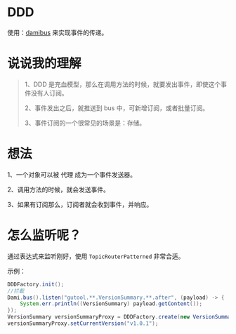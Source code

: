 # DDD
使用：[damibus](https://github.com/noear/damibus) 来实现事件的传递。

# 说说我的理解

> 1、DDD 是充血模型，那么在调用方法的时候，就要发出事件，即使这个事件没有人订阅。
> 
> 2、事件发出之后，就推送到 bus 中，可新增订阅，或者批量订阅。
> 
> 3、事件订阅的一个很常见的场景是：存储。


# 想法
1、一个对象可以被 代理 成为一个事件发送器。

2、调用方法的时候，就会发送事件。

3、如果有订阅那么，订阅者就会收到事件，并响应。

# 怎么监听呢？
通过表达式来监听刚好，使用 `TopicRouterPatterned` 非常合适。

示例：
```java
DDDFactory.init();
//拦截
Dami.bus().listen("gutool.**.VersionSummary.**.after", (payload) -> {
    System.err.println((VersionSummary) payload.getContent());
});
VersionSummary versionSummaryProxy = DDDFactory.create(new VersionSummary());
versionSummaryProxy.setCurrentVersion("v1.0.1");
```



